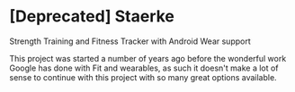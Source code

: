 # [Deprecated] Staerke
Strength Training and Fitness Tracker with Android Wear support

This project was started a number of years ago before the wonderful work Google has done with Fit and wearables, 
as such it doesn't make a lot of sense to continue with this project with so many great options available.
